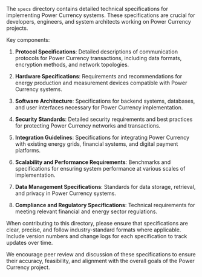 The `specs` directory contains detailed technical specifications for implementing Power Currency systems. These specifications are crucial for developers, engineers, and system architects working on Power Currency projects.

Key components:

1. **Protocol Specifications**: Detailed descriptions of communication protocols for Power Currency transactions, including data formats, encryption methods, and network topologies.

2. **Hardware Specifications**: Requirements and recommendations for energy production and measurement devices compatible with Power Currency systems.

3. **Software Architecture**: Specifications for backend systems, databases, and user interfaces necessary for Power Currency implementation.

4. **Security Standards**: Detailed security requirements and best practices for protecting Power Currency networks and transactions.

5. **Integration Guidelines**: Specifications for integrating Power Currency with existing energy grids, financial systems, and digital payment platforms.

6. **Scalability and Performance Requirements**: Benchmarks and specifications for ensuring system performance at various scales of implementation.

7. **Data Management Specifications**: Standards for data storage, retrieval, and privacy in Power Currency systems.

8. **Compliance and Regulatory Specifications**: Technical requirements for meeting relevant financial and energy sector regulations.

When contributing to this directory, please ensure that specifications are clear, precise, and follow industry-standard formats where applicable. Include version numbers and change logs for each specification to track updates over time.

We encourage peer review and discussion of these specifications to ensure their accuracy, feasibility, and alignment with the overall goals of the Power Currency project.


